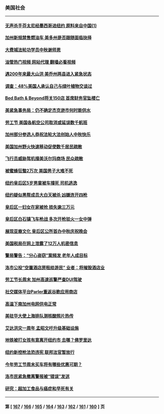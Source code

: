 ### 美国社会
---
#### [无声杀手芬太尼经墨西哥进纽约 原料来自中国(1)](../../pages/ncid1078160/n13817497.md?09051645) 
#### [加州新规禁售燃油车 美多州是否跟随面临抉择](../../pages/ncid1078160/n13817368.md?09051645) 
#### [大费城法轮功学员中秋谢师恩](../../pages/ncid1078160/n13817451.md?09051645) 
#### [油管热门视频 网站代理 翻墙必看视频](http://209.222.30.114:81/youtube.html?09051645)
#### [遇200年来最大山洪 美乔州两县进入紧急状态](../../pages/ncid1078160/n13817339.md?09051645) 
#### [调查：48%美国人承认自己与绿叶植物交谈过](../../pages/ncid1078160/n13817352.md?09051645) 
#### [Bed Bath & Beyond将关150店 首席财务官坠楼亡](../../pages/ncid1078160/n13817336.md?09051645) 
#### [美紧急事务局：仍不确定杰克逊市何时能供水](../../pages/ncid1078160/n13817281.md?09051645) 
#### [劳工节 美国各航空公司取消或延误数千航班](../../pages/ncid1078160/n13817298.md?09051645) 
#### [加州部分参选人恭祝法轮大法创始人中秋快乐](../../pages/ncid1078160/n13817118.md?09051645) 
#### [美国加州野火快速移动促使数千居民疏散](../../pages/ncid1078160/n13817025.md?09051645) 
#### [飞行员威胁驾机撞美沃尔玛商场 民众疏散](../../pages/ncid1078160/n13816910.md?09051645) 
#### [被蜜蜂狂螫2万次 美国男子大难不死](../../pages/ncid1078160/n13816578.md?09051645) 
#### [纽约皇后区5岁男童被车撞死 司机逃逸](../../pages/ncid1078160/n13816593.md?09051645) 
#### [纽约疑似黑帮成员大白天被杀 凶嫌连开四枪](../../pages/ncid1078160/n13816594.md?09051645) 
#### [皇后区一妇女在家被抢 损失逾三万元](../../pages/ncid1078160/n13816596.md?09051645) 
#### [皇后区白石镇飞车枪战 多次开枪驳火一女中弹](../../pages/ncid1078160/n13816599.md?09051645) 
#### [展现亚裔文化 皇后区公所首办中秋庆祝晚会](../../pages/ncid1078160/n13816623.md?09051645) 
#### [美国税局在网上泄露了12万人机密信息](../../pages/ncid1078160/n13816487.md?09051645) 
#### [警局警告：“分心盗窃”案频发 老年人成目标](../../pages/ncid1078160/n13816552.md?09051645) 
#### [洛市公投“空置酒店房租给游民” 业者：将摧毁酒店业](../../pages/ncid1078160/n13816542.md?09051645) 
#### [劳工节长周末 加州高速巡警严查DUI驾驶](../../pages/ncid1078160/n13816531.md?09051645) 
#### [社交媒体平台Parler重返谷歌应用商店](../../pages/ncid1078160/n13816428.md?09051645) 
#### [高温下南加州电网供电正常](../../pages/ncid1078160/n13816484.md?09051645) 
#### [美驻华大使上海排队测核酸照片热传](../../pages/ncid1078160/n13816123.md?09051645) 
#### [艾达洪灾一周年 孟昭文吁升级基础设施](../../pages/ncid1078160/n13815897.md?09051645) 
#### [地铁被打女孩有意离开纽约市 去哪？佛罗里达](../../pages/ncid1078160/n13815871.md?09051645) 
#### [纽约新控枪法恐违宪 联邦法官暂放行](../../pages/ncid1078160/n13815846.md?09051645) 
#### [今年劳工节周末买车将有哪些优惠可期？](../../pages/ncid1078160/n13815745.md?09051645) 
#### [洛市民紧急撤离警报被“错误”发送](../../pages/ncid1078160/n13815757.md?09051645) 
#### [研究：超加工食品与癌症和早死有关](../../pages/ncid1078160/n13815715.md?09051645) 

---
#### 第 [ [167](./167.md?09051645) / [166](./166.md?09051645) / [165](./165.md?09051645) / [164](./164.md?09051645) / [163](./163.md?09051645) / [162](./162.md?09051645) / [161](./161.md?09051645) / [160](./160.md?09051645) ] 页
